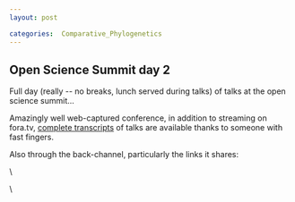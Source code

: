 ```yaml
---
layout: post

categories:  Comparative_Phylogenetics
---
```






 





Open Science Summit day 2
-------------------------

Full day (really -- no breaks, lunch served during talks) of talks at
the open science summit...

Amazingly well web-captured conference, in addition to streaming on
fora.tv, [complete
transcripts](http://gnusha.org/transcripts/open-science-summit-2010/ "http://gnusha.org/transcripts/open-science-summit-2010/")
of talks are available thanks to someone with fast fingers.

Also through the back-channel, particularly the links it shares:

\

\

